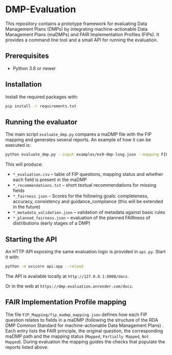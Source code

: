 # DMP-Evaluation

This repository contains a prototype framework for evaluating Data Management Plans (DMPs) by integrating machine-actionable Data Management Plans (maDMPs) and FAIR Implementation Profiles (FIPs). It provides a command line tool and a small API for running the evaluation.

## Prerequisites

* Python 3.8 or newer

## Installation

Install the required packages with:

```bash
pip install -r requirements.txt
```

## Running the evaluator

The main script `evaluate_dmp.py` compares a maDMP file with the FIP mapping and generates several reports. An example of how it can be executed is:

```bash
python evaluate_dmp.py --input examples/ex9-dmp-long.json --mapping FIP_Mapping/fip_madmp_mapping.json --output results
```

This will produce:

* `*_evaluation.csv` – table of FIP questions, mapping status and whether each field is present in the maDMP
* `*_recommendations.txt` – short textual recommendations for missing fields
* `*_fairness.json` – Scores for the following goals: completeness, accuracy, consistency and guidance_compliance (this will be extended in the future)
* `*_metadata_validation.json` – validation of metadata against basic rules
* `*_planned_fairness.json` – evaluation of the planned FAIRness of distributions (early stages of a DMP)

## Starting the API

An HTTP API exposing the same evaluation logic is provided in `api.py`. Start it with:

```bash
python -m uvicorn api:app --reload
```

The API is available locally at `http://127.0.0.1:8000/docs`.

Or in the web at  `https://dmp-evaluation.onrender.com/docs`.

## FAIR Implementation Profile mapping

The file `FIP_Mapping/fip_madmp_mapping.json` defines how each FIP question relates to fields in a maDMP (following the structure of the RDA DMP Common Standard for machine-actionable Data Management Plans) . Each entry lists the FAIR principle, the original question, the corresponding maDMP path and the mapping status (`Mapped`, `Partially Mapped`, `Not Mapped`). During evaluation the mapping guides the checks that populate the reports listed above.

